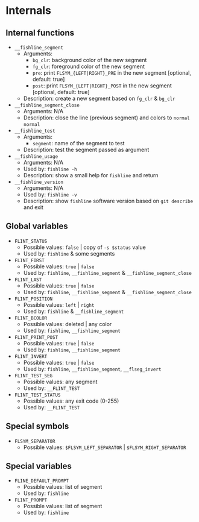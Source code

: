 # Internals
## Internal functions

- `__fishline_segment`
  - Arguments:
    - `bg_clr`: background color of the new segment
    - `fg_clr`: foreground color of the new segment
    - `pre`:    print `FLSYM_{LEFT|RIGHT}_PRE` in the new segment  [optional, default: true]
    - `post`:   print `FLSYM_{LEFT|RIGHT}_POST` in the new segment [optional, default: true]
  - Description: create a new segment based on `fg_clr` & `bg_clr`
- `__fishline_segment_close`
  - Arguments: N/A
  - Description: close the line (previous segment) and colors to `normal` `normal`
- `__fishline_test`
  - Arguments:
    - `segment`: name of the segment to test
  - Description: test the segment passed as argument
- `__fishline_usage`
  - Arguments: N/A
  - Used by: `fishline -h`
  - Description: show a small help for `fishline` and return
- `__fishline_version`
  - Arguments: N/A
  - Used by: `fishline -v`
  - Description: show `fishline` software version based on `git describe` and exit

## Global variables

- `FLINT_STATUS`
  - Possible values: `false` | copy of `-s $status` value
  - Used by: `fishline` & some segments
- `FLINT_FIRST`
  - Possible values: `true` | `false`
  - Used by: `fishline`, `__fishline_segment` & `__fishline_segment_close`
- `FLINT_LAST`
  - Possible values: `true` | `false`
  - Used by: `fishline`, `__fishline_segment` & `__fishline_segment_close`
- `FLINT_POSITION`
  - Possible values: `left` | `right`
  - Used by: `fishline` & `__fishline_segment`
- `FLINT_BCOLOR`
  - Possible values: deleted | any color
  - Used by: `fishline`, `__fishline_segment`
- `FLINT_PRINT_POST`
  - Possible values: `true` | `false`
  - Used by: `fishline`, `__fishline_segment`
- `FLINT_INVERT`
  - Possible values: `true` | `false`
  - Used by: `fishline`, `__fishline_segment`, `__flseg_invert`
- `FLINT_TEST_SEG`
  - Possible values: any segment
  - Used by: `__FLINT_TEST`
- `FLINT_TEST_STATUS`
  - Possible values: any exit code (0-255)
  - Used by: `__FLINT_TEST`

## Special symbols

- `FLSYM_SEPARATOR`
  - Possible values: `$FLSYM_LEFT_SEPARATOR` | `$FLSYM_RIGHT_SEPARATOR`

## Special variables

- `FLINE_DEFAULT_PROMPT`
  - Possible values: list of segment
  - Used by: `fishline`
- `FLINT_PROMPT`
  - Possible values: list of segment
  - Used by: `fishline`
